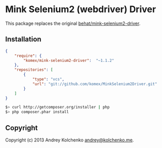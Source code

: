 Mink Selenium2 (webdriver) Driver
=================================

This package replaces the original [behat/mink-selenium2-driver](https://github.com/Behat/MinkSelenium2Driver).

Installation
------------

``` json
{
    "require": {
        "komex/mink-selenium2-driver":  "~1.1.2"
    },
    "repositories": [
        {
            "type": "vcs",
            "url": "git://github.com/komex/MinkSelenium2Driver.git"
        }
    ]
}
```

``` bash
$> curl http://getcomposer.org/installer | php
$> php composer.phar install
```

Copyright
---------

Copyright (c) 2013 Andrey Kolchenko <andrey@kolchenko.me>.